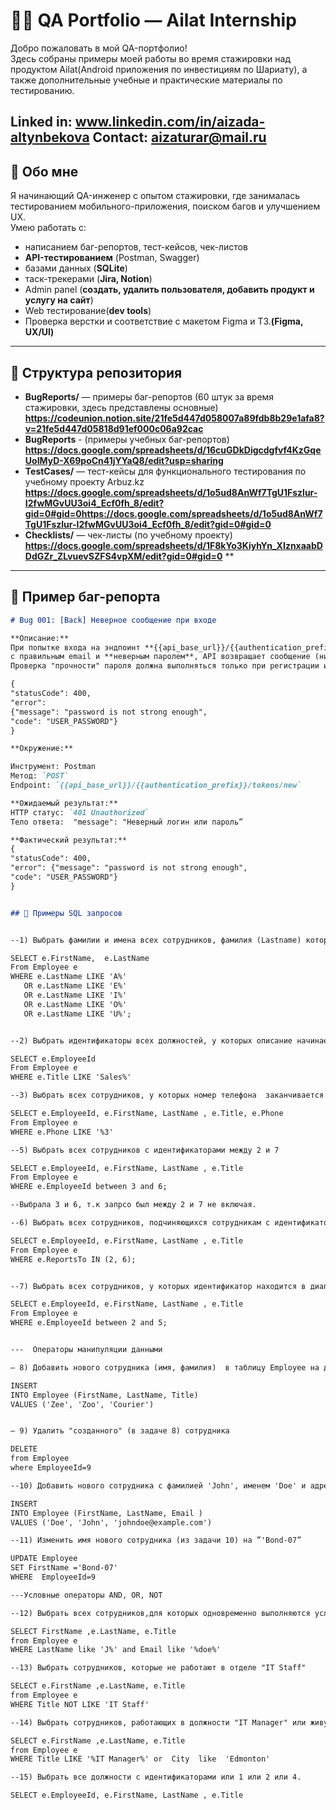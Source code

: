 # 🧑‍💻 QA Portfolio — Ailat Internship

Добро пожаловать в мой QA-портфолио!  
Здесь собраны примеры моей работы во время стажировки над продуктом Ailat(Android приложения по инвестициям по Шариату), а также дополнительные учебные и практические материалы по тестированию.  

**Linked in:** www.linkedin.com/in/aizada-altynbekova
Contact: aizaturar@mail.ru
---

## 📌 Обо мне
Я начинающий QA-инженер с опытом стажировки, где занималась тестированием мобильного-приложения, поиском багов и улучшением UX.  
Умею работать с:
- написанием баг-репортов, тест-кейсов, чек-листов
- **API-тестированием** (Postman, Swagger)  
- базами данных (**SQLite**)  
- таск-трекерами (**Jira, Notion**)
- Admin panel (**создать, удалить пользователя, добавить продукт и услугу на сайт**)
- Web тестирование(**dev tools**)
- Проверка верстки и соответствие с макетом Figma и ТЗ.**(Figma, UX/UI)**

---

## 📂 Структура репозитория
- **BugReports/** — примеры баг-репортов (60 штук за время стажировки, здесь представлены основные) **https://codeunion.notion.site/21fe5d447d058007a89fdb8b29e1afa8?v=21fe5d447d05818d91ef000c06a92cac**
- **BugReports** - (примеры учебных баг-репортов) **https://docs.google.com/spreadsheets/d/16cuGDkDigcdgfvf4KzGqeUoIMyD-X69poCn41jYYaQ8/edit?usp=sharing**
- **TestCases/** — тест-кейсы для функционального тестирования по учебному проекту Arbuz.kz **https://docs.google.com/spreadsheets/d/1o5ud8AnWf7TgU1Fszlur-I2fwMGvUU3oi4_Ecf0fh_8/edit?gid=0#gid=0https://docs.google.com/spreadsheets/d/1o5ud8AnWf7TgU1Fszlur-I2fwMGvUU3oi4_Ecf0fh_8/edit?gid=0#gid=0**  
- **Checklists/** — чек-листы (по учебному проекту)  **https://docs.google.com/spreadsheets/d/1F8kYo3KiyhYn_XIznxaabDDdGZr_ZLvuevSZFS4vpXM/edit?gid=0#gid=0**
**  
---

## 🐞 Пример баг-репорта
```markdown
# Bug 001: [Back] Неверное сообщение при входе

**Описание:**
При попытке входа на эндпоинт **{{api_base_url}}/{{authentication_prefix}}/tokens/new**
с правильным email и **неверным паролем**, API возвращает сообщение (ниже), что не соответствует контексту действия.
Проверка "прочности" пароля должна выполняться только при регистрации или смене пароля, но не при логине.

{
"statusCode": 400,
"error":
{"message": "password is not strong enough",
"code": "USER_PASSWORD"}
}

**Окружение:**

Инструмент: Postman
Метод: `POST`
Endpoint: `{{api_base_url}}/{{authentication_prefix}}/tokens/new`

**Ожидаемый результат:**
HTTP статус: `401 Unauthorized`
Тело ответа:  "message": "Неверный логин или пароль”

**Фактический результат:**
{
"statusCode": 400,
"error": {"message": "password is not strong enough",
"code": "USER_PASSWORD"}
}


## 🐞 Примеры SQL запросов


--1) Выбрать фамилии и имена всех сотрудников, фамилия (Lastname) которых начинается на гласную букву

SELECT e.FirstName,  e.LastName  
From Employee e 
WHERE e.LastName LIKE 'A%'
   OR e.LastName LIKE 'E%'
   OR e.LastName LIKE 'I%'
   OR e.LastName LIKE 'O%'
   OR e.LastName LIKE 'U%';


--2) Выбрать идентификаторы всех должностей, у которых описание начинается с 'Sales'

SELECT e.EmployeeId 
From Employee e 
WHERE e.Title LIKE 'Sales%'

--3) Выбрать всех сотрудников, у которых номер телефона  заканчивается на 3.

SELECT e.EmployeeId, e.FirstName, LastName , e.Title, e.Phone
From Employee e 
WHERE e.Phone LIKE '%3'

--5) Выбрать всех сотрудников с идентификаторами между 2 и 7

SELECT e.EmployeeId, e.FirstName, LastName , e.Title
From Employee e 
WHERE e.EmployeeId between 3 and 6;

--Выбрала 3 и 6, т.к запрсо был между 2 и 7 не включая.

--6) Выбрать всех сотрудников, подчиняющихся сотрудникам с идентификаторами 2, 6

SELECT e.EmployeeId, e.FirstName, LastName , e.Title
From Employee e 
WHERE e.ReportsTo IN (2, 6);


--7) Выбрать всех сотрудников, у которых идентификатор находится в диапазоне от 2 до 5 включительно.

SELECT e.EmployeeId, e.FirstName, LastName , e.Title
From Employee e 
WHERE e.EmployeeId between 2 and 5;


---  Операторы манипуляции данными

– 8) Добавить нового сотрудника (имя, фамилия)  в таблицу Employee на должность "Courier".

INSERT 
INTO Employee (FirstName, LastName, Title)
VALUES ('Zee', 'Zoo', 'Courier')


– 9) Удалить "созданного" (в задаче 8) сотрудника

DELETE 
from Employee   
where EmployeeId=9

--10) Добавить нового сотрудника с фамилией 'John', именем 'Doe' и адресом электронной почты          'johndoe@example.com' в таблицу Employee.

INSERT 
INTO Employee (FirstName, LastName, Email )
VALUES ('Doe', 'John', 'johndoe@example.com')

--11) Изменить имя нового сотрудника (из задачи 10) на ”'Bond-07”

UPDATE Employee 
SET FirstName ='Bond-07'
WHERE  EmployeeId=9

---Условные операторы AND, OR, NOT

--12) Выбрать всех сотрудников,для которых одновременно выполняются условия : фамилия начинается на 'J' и адрес электронной почты содержит 'doe'.

SELECT FirstName ,e.LastName, e.Title
from Employee e
WHERE LastName like 'J%' and Email like '%doe%'

--13) Выбрать сотрудников, которые не работают в отделе "IT Staff"

SELECT e.FirstName ,e.LastName, e.Title
from Employee e
WHERE Title NOT LIKE 'IT Staff'

--14) Выбрать сотрудников, работающих в должности "IT Manager" или живущих в “Edmonton"

SELECT e.FirstName ,e.LastName, e.Title
from Employee e
WHERE Title LIKE '%IT Manager%' or  City  like  'Edmonton'

--15) Выбрать все должности с идентификаторами или 1 или 2 или 4.

SELECT e.EmployeeId, e.FirstName, LastName , e.Title
